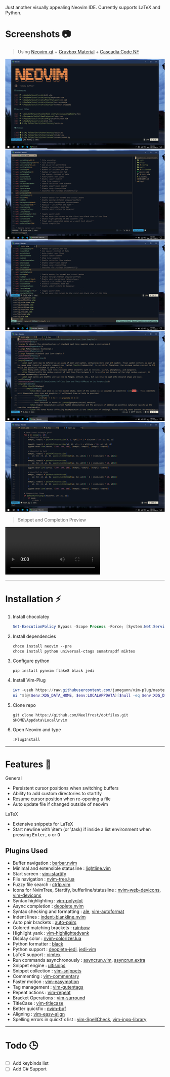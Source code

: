 Just another visually appealing Neovim IDE. Currently supports LaTeX and Python.

# Screenshots 📷

> Using [Neovim-qt](https://github.com/equalsraf/neovim-qt) + [Gruvbox Material](https://github.com/sainnhe/gruvbox-material) + [Cascadia Code NF](https://www.nerdfonts.com/font-downloads)

![start](.assets/start.png "Startify Start Screen")
![explorer](.assets/explorer.png "NvimTree File Explorer")
![navigation](.assets/finder.png "Ctrl-P Fuzzy Finder")
![tex](.assets/tex.png "LaTeX Preview")
![python](.assets/py.png "Python Preview")

> Snippet and Completion Preview

![snip_comp_preview](.assets\texpreview.mp4 "Config in Action")

---

# Installation ⚡

1. Install chocolatey

    ```powershell
    Set-ExecutionPolicy Bypass -Scope Process -Force; [System.Net.ServicePointManager]::SecurityProtocol = [System.Net.ServicePointManager]::SecurityProtocol -bor 3072; iex ((New-Object System.Net.WebClient).DownloadString('https://chocolatey.org/install.ps1'))
    ```

2. Install dependencies

    ```
    choco install neovim --pre
    choco install python universal-ctags sumatrapdf miktex
    ```

3. Configure python

    ```
    pip install pynvim flake8 black jedi
    ```

4. Install Vim-Plug

    ```powershell
    iwr -useb https://raw.githubusercontent.com/junegunn/vim-plug/master/plug.vim |`
    ni "$(@($env:XDG_DATA_HOME, $env:LOCALAPPDATA)[$null -eq $env:XDG_DATA_HOME])/nvim-data/site/autoload/plug.vim" -Force
    ```

5. Clone repo

    ```
    git clone https://github.com/Neelfrost/dotfiles.git $HOME\Appdata\Local\nvim
    ```

6. Open Neovim and type

    ```
    :PlugInstall
    ```

---

# Features 📃

General

-   Persistent cursor positions when switching buffers
-   Ability to add custom directories to startify
-   Resume cursor position when re-opening a file
-   Auto update file if changed outside of neovim

LaTeX

-   Extensive snippets for LaTeX
-   Start newline with \item (or \task) if inside a list environment when pressing <kbd>Enter</kbd>, <kbd>o</kbd> or <kbd>O</kbd>

## Plugins Used

-   Buffer navigation : [barbar.nvim](https://github.com/romgrk/barbar.nvim)
-   Minimal and extensible statusline : [lightline.vim](https://github.com/itchyny/lightline.vim)
-   Start screen : [vim-startify](https://github.com/mhinz/vim-startify)
-   File navigation : [nvim-tree.lua](https://github.com/kyazdani42/nvim-tree.lua)
-   Fuzzy file search : [ctrlp.vim](https://github.com/ctrlpvim/ctrlp.vim)
-   Icons for NvimTree, Startify, bufferline/statusline : [nvim-web-devicons](https://github.com/kyazdani42/nvim-web-devicons), [vim-devicons](https://github.com/ryanoasis/vim-devicons)
-   Syntax highlighting : [vim-polyglot](https://github.com/sheerun/vim-polyglot)
-   Async completion : [deoplete.nvim](https://github.com/Shougo/deoplete.nvim)
-   Syntax checking and formatting : [ale](https://github.com/dense-analysis/ale), [vim-autoformat](https://github.com/vim-autoformat/vim-autoformat)
-   Indent lines : [indent-blankline.nvim](https://github.com/lukas-reineke/indent-blankline.nvim)
-   Auto pair brackets : [auto-pairs](https://github.com/jiangmiao/auto-pairs)
-   Colored matching brackets : [rainbow](https://github.com/luochen1990/rainbow)
-   Highlight yank : [vim-highlightedyank](https://github.com/machakann/vim-highlightedyank)
-   Display color : [nvim-colorizer.lua](https://github.com/norcalli/nvim-colorizer.lua)
-   Python formatter : [black](https://github.com/psf/black)
-   Python support : [deoplete-jedi](https://github.com/zchee/deoplete-jedi), [jedi-vim](https://github.com/davidhalter/jedi-vim)
-   LaTeX support : [vimtex](https://github.com/lervag/vimtex)
-   Run commands asynchronously : [asyncrun.vim](https://github.com/skywind3000/asyncrun.vim), [asyncrun.extra](https://github.com/skywind3000/asyncrun.extra)
-   Snippet engine : [ultisnips](https://github.com/SirVer/ultisnips)
-   Snippet collection : [vim-snippets](https://github.com/honza/vim-snippets)
-   Commenting : [vim-commentary](https://github.com/tpope/vim-commentary)
-   Faster motion : [vim-easymotion](https://github.com/easymotion/vim-easymotion)
-   Tag management : [vim-gutentags](https://github.com/ludovicchabant/vim-gutentags)
-   Repeat actions : [vim-repeat](https://github.com/tpope/vim-repeat)
-   Bracket Operations : [vim-surround](https://github.com/tpope/vim-surround)
-   TitleCase : [vim-titlecase](https://github.com/christoomey/vim-titlecase)
-   Better quickfix : [nvim-bqf](https://github.com/kevinhwang91/nvim-bqf)
-   Aligning : [vim-easy-align](https://github.com/junegunn/vim-easy-align)
-   Spelling errors in quickfix list : [vim-SpellCheck](https://github.com/inkarkat/vim-SpellCheck), [vim-ingo-library](https://github.com/inkarkat/vim-ingo-library)

<!-- ## Keybinds -->

---

# Todo 🕒

-   [ ] Add keybinds list
-   [ ] Add C# Support

